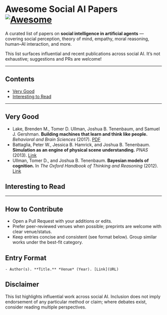 # Awesome Social AI Papers [![Awesome](https://cdn.rawgit.com/sindresorhus/awesome/d7305f38d29fed78fa85652e3a63e154dd8e8829/media/badge.svg)](https://github.com/sindresorhus/awesome)

A curated list of papers on **social intelligence in artificial agents** — covering social perception, theory of mind, empathy, moral reasoning, human–AI interaction, and more.

This list surfaces influential and recent publications across social AI. It’s not exhaustive; suggestions and PRs are welcome!

---

## Contents

* [Very Good](#Very-Good)
* [Interesting to Read](#Interesting-to-Read)

---

## Very Good

* Lake, Brenden M., Tomer D. Ullman, Joshua B. Tenenbaum, and Samuel J. Gershman. **Building machines that learn and think like people.** *Behavioral and Brain Sciences* (2017). [PDF](https://www.cambridge.org/core/services/aop-cambridge-core/content/view/A9535B1D745A0377E16C590E14B94993/S0140525X16001837a.pdf/building_machines_that_learn_and_think_like_people.pdf)
* Battaglia, Peter W., Jessica B. Hamrick, and Joshua B. Tenenbaum. **Simulation as an engine of physical scene understanding.** *PNAS* (2013). [Link](https://www.pnas.org/doi/10.1073/pnas.1306572110)
* Ullman, Tomer D., and Joshua B. Tenenbaum. **Bayesian models of cognition.** In *The Oxford Handbook of Thinking and Reasoning* (2012). [Link](https://cocosci.mit.edu/papers/ullman_tenenbaum_2012.pdf)

## Interesting to Read

---

## How to Contribute

* Open a Pull Request with your additions or edits.
* Prefer peer-reviewed venues when possible; preprints are welcome with clear venue/status.
* Keep entries concise and consistent (see format below). Group similar works under the best-fit category.

## Entry Format

```
- Author(s). **Title.** *Venue* (Year). [Link](URL)
```

## Disclaimer

This list highlights influential work across social AI. Inclusion does not imply endorsement of any particular method or claim; where debates exist, consider reading multiple perspectives.
